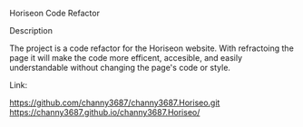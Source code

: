 Horiseon Code Refactor

Description

The project is a code refactor for the Horiseon website. With refractoing the page it will make the code more efficent, accesible, and easily understandable without changing the page's code or style. 

Link:

https://github.com/channy3687/channy3687.Horiseo.git
https://channy3687.github.io/channy3687.Horiseo/